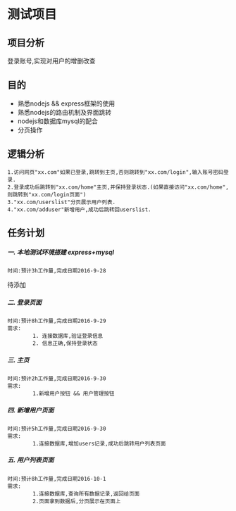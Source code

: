 # 测试项目

## 项目分析
  登录账号,实现对用户的增删改查

## 目的
  - 熟悉nodejs && express框架的使用
  - 熟悉nodejs的路由机制及界面跳转  
  -  nodejs和数据库mysql的配合
  -  分页操作

## 逻辑分析
    1.访问网页"xx.com"如果已登录,跳转到主页,否则跳转到"xx.com/login",输入账号密码登录.
    2.登录成功后跳转到"xx.com/home"主页,并保持登录状态.(如果直接访问"xx.com/home",则跳转到"xx.com/login页面")
    3."xx.com/userslist"分页展示用户列表.
    4."xx.com/adduser"新增用户,成功后跳转回userslist.

## 任务计划
##### 一. 本地测试环境搭建 express+mysql
    时间:预计3h工作量,完成日期2016-9-28
待添加

##### 二. 登录页面
    时间:预计8h工作量,完成日期2016-9-29
    需求:
            1. 连接数据库,验证登录信息
            2. 信息正确,保持登录状态

##### 三. 主页
    时间:预计2h工作量,完成日期2016-9-30
    需求:
            1.新增用户按钮 && 用户管理按钮

##### 四. 新增用户页面
    时间:预计5h工作量,完成日期2016-9-30
    需求:
            1.连接数据库,增加users记录,成功后跳转用户列表页面

##### 五. 用户列表页面
    时间:预计8h工作量,完成日期2016-10-1
    需求:
            1.连接数据库,查询所有数据记录,返回给页面
            2.页面拿到数据后,分页展示在页面上
